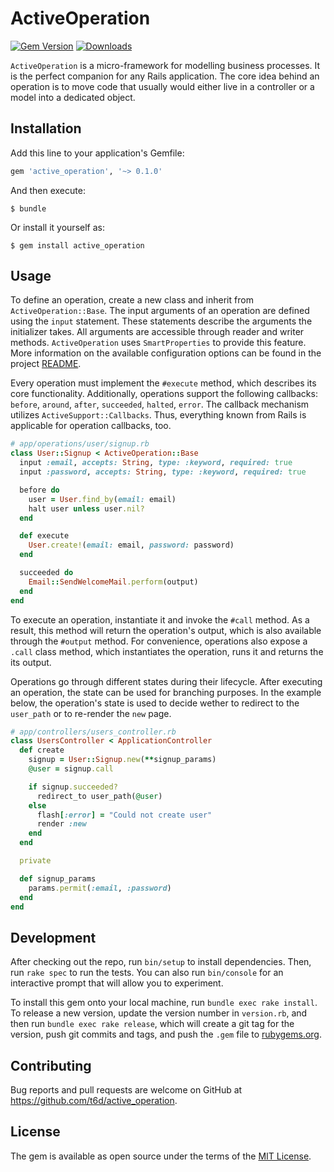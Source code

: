 # ActiveOperation
[![Gem Version](https://badge.fury.io/rb/active_operation.svg)](https://rubygems.org/gems/active_operation)
[![Downloads](http://ruby-gem-downloads-badge.herokuapp.com/active_operation?type=total)](https://rubygems.org/gems/active_operation)

`ActiveOperation` is a micro-framework for modelling business processes.
It is the perfect companion for any Rails application.
The core idea behind an operation is to move code that usually would either live in a controller or a model into a dedicated object.

## Installation

Add this line to your application's Gemfile:

```ruby
gem 'active_operation', '~> 0.1.0'
```

And then execute:

```
$ bundle
```

Or install it yourself as:

```
$ gem install active_operation
```

## Usage

To define an operation, create a new class and inherit from `ActiveOperation::Base`.
The input arguments of an operation are defined using the `input` statement.
These statements describe the arguments the initializer takes.
All arguments are accessible through reader and writer methods.
`ActiveOperation` uses `SmartProperties` to provide this feature.
More information on the available configuration options can be found in the project [README](https://github.com/t6d/smart_properties).

Every operation must implement the `#execute` method, which describes its core functionality.
Additionally, operations support the following callbacks: `before`, `around`, `after`, `succeeded`, `halted`, `error`.
The callback mechanism utilizes `ActiveSupport::Callbacks`.
Thus, everything known from Rails is applicable for operation callbacks, too.

```ruby
# app/operations/user/signup.rb
class User::Signup < ActiveOperation::Base
  input :email, accepts: String, type: :keyword, required: true
  input :password, accepts: String, type: :keyword, required: true

  before do
    user = User.find_by(email: email)
    halt user unless user.nil?
  end

  def execute
    User.create!(email: email, password: password)
  end

  succeeded do
    Email::SendWelcomeMail.perform(output)
  end
end
```

To execute an operation, instantiate it and invoke the `#call` method.
As a result, this method will return the operation's output, which is also available through the `#output` method.
For convenience, operations also expose a `.call` class method, which instantiates the operation, runs it and returns the its output.

Operations go through different states during their lifecycle.
After executing an operation, the state can be used for branching purposes.
In the example below, the operation's state is used to decide wether to redirect to the `user_path` or to re-render the `new` page.

```ruby
# app/controllers/users_controller.rb
class UsersController < ApplicationController
  def create
    signup = User::Signup.new(**signup_params)
    @user = signup.call

    if signup.succeeded?
      redirect_to user_path(@user)
    else
      flash[:error] = "Could not create user"
      render :new
    end
  end

  private

  def signup_params
    params.permit(:email, :password)
  end
end
```

## Development

After checking out the repo, run `bin/setup` to install dependencies. Then, run `rake spec` to run the tests. You can also run `bin/console` for an interactive prompt that will allow you to experiment.

To install this gem onto your local machine, run `bundle exec rake install`. To release a new version, update the version number in `version.rb`, and then run `bundle exec rake release`, which will create a git tag for the version, push git commits and tags, and push the `.gem` file to [rubygems.org](https://rubygems.org).

## Contributing

Bug reports and pull requests are welcome on GitHub at https://github.com/t6d/active_operation.


## License

The gem is available as open source under the terms of the [MIT License](http://opensource.org/licenses/MIT).
